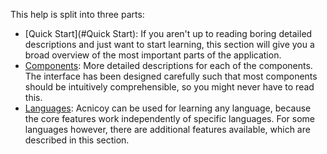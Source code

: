 This help is split into three parts:

- [Quick Start](#Quick Start): If you aren't up to reading boring detailed
  descriptions and just want to start learning, this section will give you a
  broad overview of the most important parts of the application.
- [Components](#Components): More detailed descriptions for each of the
  components. The interface has been designed carefully such that most
  components should be intuitively comprehensible, so you might never have
  to read this.
- [Languages](#Languages): Acnicoy can be used for learning any language,
  because the core features work independently of specific languages.
  For some languages however, there are additional features available, which
  are described in this section.
